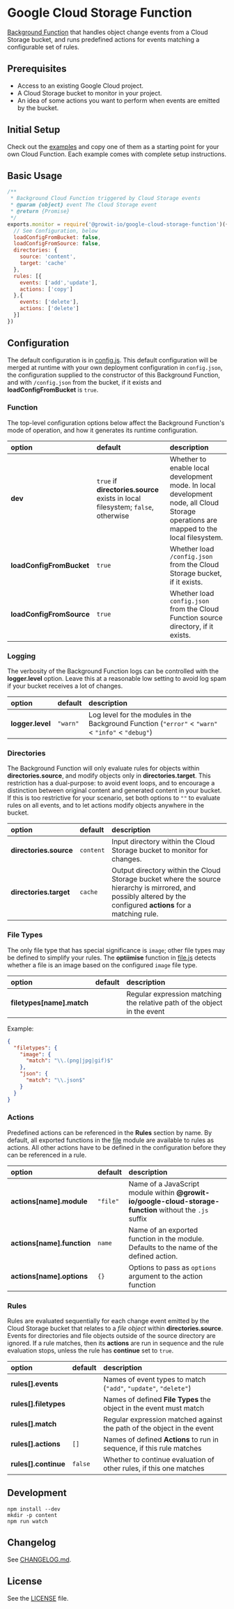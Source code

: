 # Google Cloud Storage Function
[Background Function](https://cloud.google.com/functions/docs/writing/background) that handles object change events from a Cloud Storage bucket, and runs predefined actions for events matching a configurable set of rules.

## Prerequisites
- Access to an existing Google Cloud project.
- A Cloud Storage bucket to monitor in your project.
- An idea of some actions you want to perform when events are emitted by the bucket.

## Initial Setup
Check out the [examples](examples/README.md) and copy one of them as a starting point for your own Cloud Function. Each example comes with complete setup instructions.

## Basic Usage
```javascript
/**
 * Background Cloud Function triggered by Cloud Storage events
 * @param {object} event The Cloud Storage event
 * @return {Promise}
 */
exports.monitor = require('@growit-io/google-cloud-storage-function')({
  // See Configuration, below
  loadConfigFromBucket: false,
  loadConfigFromSource: false,
  directories: {
    source: 'content',
    target: 'cache'
  },
  rules: [{
    events: ['add','update'],
    actions: ['copy']
  },{
    events: ['delete'],
    actions: ['delete']
  }]
})
```

## Configuration
The default configuration is in [config.js](config.js). This default configuration will be merged at runtime with your own deployment configuration in `config.json`, the configuration supplied to the constructor of this Background Function, and with `/config.json` from the bucket, if it exists and **loadConfigFromBucket** is `true`.

### Function
The top-level configuration options below affect the Background Function's mode of operation, and how it generates its runtime configuration.

| option | default | description |
| :----- | :------ | :---------- |
| **dev** | `true` if **directories.source** exists in local filesystem; `false`, otherwise | Whether to enable local development mode. In local development node, all Cloud Storage operations are mapped to the local filesystem. |
| **loadConfigFromBucket** | `true` | Whether load `/config.json` from the Cloud Storage bucket, if it exists. |
| **loadConfigFromSource** | `true` | Whether load `config.json` from the Cloud Function source directory, if it exists. |

### Logging
The verbosity of the Background Function logs can be controlled with the **logger.level** option. Leave this at a reasonable low setting to avoid log spam if your bucket receives a lot of changes.

| option | default | description |
| :----- | :------ | :---------- |
| **logger.level** | `"warn"` | Log level for the modules in the Background Function (`"error"` &lt; `"warn"` &lt; `"info"` &lt; `"debug"`) |

### Directories
The Background Function will only evaluate rules for objects within **directories.source**, and modify objects only in **directories.target**. This restriction has a dual-purpose: to avoid event loops, and to encourage a distinction between original content and generated content in your bucket. If this is too restrictive for your scenario, set both options to `""` to evaluate rules on all events, and to let actions modify objects anywhere in the bucket.

| option | default | description |
| :----- | :------ | :---------- |
| **directories.source** | `content` | Input directory within the Cloud Storage bucket to monitor for changes. |
| **directories.target** | `cache` | Output directory within the Cloud Storage bucket where the source hierarchy is mirrored, and possibly altered by the configured **actions** for a matching rule. |

### File Types
The only file type that has special significance is `image`; other file types may be defined to simplify your rules. The **optiimise** function in [file.js](file.js) detects whether a file is an image based on the configured `image` file type.

| option | default | description |
| :----- | :------ | :---------- |
| **filetypes[name].match** |  | Regular expression matching the relative path of the object in the event |

Example:

```json
{
  "filetypes": {
    "image": {
      "match": "\\.(png|jpg|gif)$"
    },
    "json": {
      "match": "\\.json$"
    }
  }
}
```

### Actions
Predefined actions can be referenced in the **Rules** section by name. By default, all exported functions in the [file](file.js) module are available to rules as actions. All other actions have to be defined in the configuration before they can be referenced in a rule.

| option | default | description |
| :----- | :------ | :---------- |
| **actions[name].module** | `"file"` | Name of a JavaScript module within **@growit-io/google-cloud-storage-function** without the `.js` suffix |
| **actions[name].function** | `name` | Name of an exported function in the module. Defaults to the name of the defined action. |
| **actions[name].options** | `{}` | Options to pass as `options` argument to the action function |

### Rules
Rules are evaluated sequentially for each change event emitted by the Cloud Storage bucket that relates to a *file object* within **directories.source**. Events for directories and file objects outside of the source directory are ignored. If a rule matches, then its **actions** are run in sequence and the rule evaluation stops, unless the rule has **continue** set to `true`.

| option | default | description |
| :----- | :------ | :---------- |
| **rules[].events** | | Names of event types to match (`"add"`, `"update"`, `"delete"`) |
| **rules[].filetypes** | | Names of defined **File Types** the object in the event must match |
| **rules[].match** | | Regular expression matched against the path of the object in the event |
| **rules[].actions** | `[]` | Names of defined **Actions** to run in sequence, if this rule matches |
| **rules[].continue** | `false` | Whether to continue evaluation of other rules, if this one matches |

## Development
    npm install --dev
    mkdir -p content
    npm run watch

## Changelog
See [CHANGELOG.md](CHANGELOG.md).

## License
See the [LICENSE](LICENSE) file.
